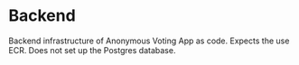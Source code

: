 # Backend

Backend infrastructure of Anonymous Voting App as code. Expects the use ECR. Does not set up the Postgres database.

